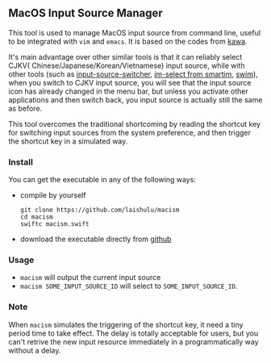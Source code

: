 ## MacOS Input Source Manager

This tool is used to manage MacOS input source from command line, useful to be 
integrated with `vim` and `emacs`. It is based on the codes from 
[kawa](https://github.com/utatti/kawa).

It's main advantage over other similar tools is that it can reliably select CJKV(
Chinese/Japanese/Korean/Vietnamese) input source, while with other tools (such as
[input-source-switcher](https://github.com/vovkasm/input-source-switcher),
[im-select from smartim](https://github.com/ybian/smartim),
[swim](https://github.com/mitsuse/swim)), when you switch to CJKV input source,
you will see that the input source icon has already changed in the menu bar, but
unless you activate other applications and then switch back, you input source is
actually still the same as before.

This tool overcomes the traditional shortcoming by reading the shortcut key for
switching input sources from the system preference, and then trigger the
shortcut key in a simulated way.

### Install

You can get the executable in any of the following ways:

- compile by yourself
    ```
    git clone https://github.com/laishulu/macism
    cd macism
    swiftc macism.swift
    ```
- download the executable directly from 
    [github](https://github.com/laishulu/emacs-tmux-pane/releases)
    
### Usage

- `macism` will output the current input source
- `macism SOME_INPUT_SOURCE_ID` will select to `SOME_INPUT_SOURCE_ID`.
  
### Note

When `macism` simulates the triggering of the shortcut key, it need a tiny period
time to take effect. The delay is totally acceptable for users, but you can't
retrive the new input resource immediately in a programmatically way without a delay.

